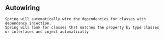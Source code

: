 ## Autowiring

	Spring will automatically wire the dependencies for classes with dependency injection.
	Spring will look for classes that matches the property by type classes or interfaces and inject automatically